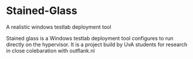 # Stained-Glass
A realistic windows testlab deployment tool

Stained glass is a Windows testlab deployment tool configures to run directly on the hypervisor. It is a project build by UvA students for research in close colebaration with outflank.nl


